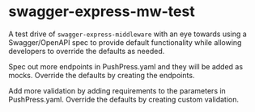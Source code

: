 # swagger-express-mw-test

A test drive of `swagger-express-middleware` with an eye towards using a Swagger/OpenAPI spec to provide default functionality while allowing developers to override the defaults as needed.

Spec out more endpoints in PushPress.yaml and they will be added as mocks. Override the defaults by creating the endpoints.

Add more validation by adding requirements to the parameters in PushPress.yaml. Override the defaults by creating custom validation.
